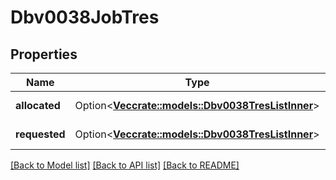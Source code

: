 # Dbv0038JobTres

## Properties

Name | Type | Description | Notes
------------ | ------------- | ------------- | -------------
**allocated** | Option<[**Vec<crate::models::Dbv0038TresListInner>**](dbv0_0_38_tres_list_inner.md)> | TRES list of attributes | [optional]
**requested** | Option<[**Vec<crate::models::Dbv0038TresListInner>**](dbv0_0_38_tres_list_inner.md)> | TRES list of attributes | [optional]

[[Back to Model list]](../README.md#documentation-for-models) [[Back to API list]](../README.md#documentation-for-api-endpoints) [[Back to README]](../README.md)


